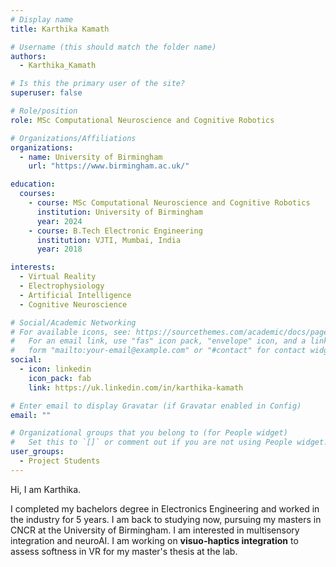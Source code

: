 ```yaml
---
# Display name
title: Karthika Kamath

# Username (this should match the folder name)
authors:
  - Karthika_Kamath

# Is this the primary user of the site?
superuser: false

# Role/position
role: MSc Computational Neuroscience and Cognitive Robotics

# Organizations/Affiliations
organizations:
  - name: University of Birmingham
    url: "https://www.birmingham.ac.uk/"

education:
  courses:
    - course: MSc Computational Neuroscience and Cognitive Robotics
      institution: University of Birmingham
      year: 2024
    - course: B.Tech Electronic Engineering
      institution: VJTI, Mumbai, India
      year: 2018

interests:
  - Virtual Reality
  - Electrophysiology
  - Artificial Intelligence
  - Cognitive Neuroscience

# Social/Academic Networking
# For available icons, see: https://sourcethemes.com/academic/docs/page-builder/#icons
#   For an email link, use "fas" icon pack, "envelope" icon, and a link in the
#   form "mailto:your-email@example.com" or "#contact" for contact widget.
social:
  - icon: linkedin
    icon_pack: fab
    link: https://uk.linkedin.com/in/karthika-kamath

# Enter email to display Gravatar (if Gravatar enabled in Config)
email: ""

# Organizational groups that you belong to (for People widget)
#   Set this to `[]` or comment out if you are not using People widget.
user_groups:
  - Project Students
---
```


Hi, I am Karthika.

I completed my bachelors degree in Electronics Engineering and worked in the industry for 5 years. I am back to studying now, pursuing my masters in CNCR at the University of Birmingham. I am interested in multisensory integration and neuroAI. I am working on **visuo-haptics integration** to assess softness in VR for my master's thesis at the lab.
